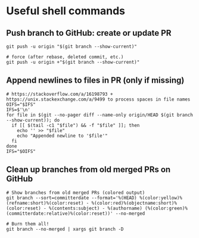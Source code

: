 # Useful shell commands

## Push branch to GitHub: create or update PR
```
git push -u origin "$(git branch --show-current)"

# force (after rebase, deleted commit, etc.)
git push -u origin +"$(git branch --show-current)"
```

## Append newlines to files in PR (only if missing)
```
# https://stackoverflow.com/a/16198793 + https://unix.stackexchange.com/a/9499 to process spaces in file names
OIFS="$IFS"
IFS=$'\n'
for file in $(git --no-pager diff --name-only origin/HEAD $(git branch --show-current)); do
  if [[ $(tail -c1 "$file") && -f "$file" ]]; then
    echo '' >> "$file"
    echo "Appended newline to '$file'"
  fi
done
IFS="$OIFS"
```

## Clean up branches from old merged PRs on GitHub
```
# Show branches from old merged PRs (colored output)
git branch --sort=committerdate --format='%(HEAD) %(color:yellow)%(refname:short)%(color:reset) - %(color:red)%(objectname:short)%(color:reset) - %(contents:subject) - %(authorname) (%(color:green)%(committerdate:relative)%(color:reset))' --no-merged

# Burn them all!
git branch --no-merged | xargs git branch -D
```
